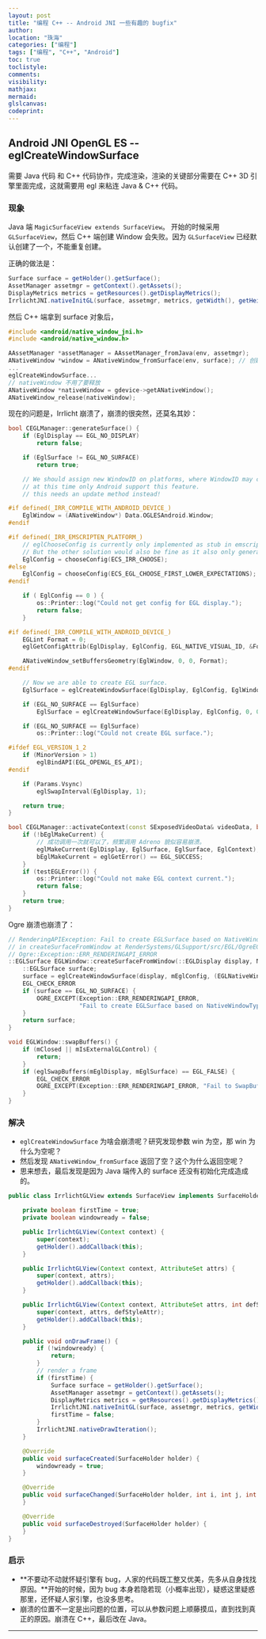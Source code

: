 ```yaml
---
layout: post
title: "编程 C++ -- Android JNI 一些有趣的 bugfix"
author:
location: "珠海"
categories: ["编程"]
tags: ["编程", "C++", "Android"]
toc: true
toclistyle:
comments:
visibility:
mathjax:
mermaid:
glslcanvas:
codeprint:
---
```



## Android JNI OpenGL ES -- eglCreateWindowSurface

需要 Java 代码 和 C++ 代码协作，完成渲染，渲染的关键部分需要在 C++ 3D 引擎里面完成，这就需要用 egl 来粘连 Java & C++ 代码。


### 现象

Java 端 `MagicSurfaceView extends SurfaceView`。
开始的时候采用 `GLSurfaceView`，然后 C++ 端创建 Window 会失败。因为 `GLSurfaceView` 已经默认创建了一个，不能重复创建。

正确的做法是：

```java
Surface surface = getHolder().getSurface();
AssetManager assetmgr = getContext().getAssets();
DisplayMetrics metrics = getResources().getDisplayMetrics();
IrrlichtJNI.nativeInitGL(surface, assetmgr, metrics, getWidth(), getHeight());
```

然后 C++ 端拿到 surface 对象后，

```cpp
#include <android/native_window_jni.h>
#include <android/native_window.h>

AAssetManager *assetManager = AAssetManager_fromJava(env, assetmgr);
ANativeWindow *window = ANativeWindow_fromSurface(env, surface); // 创建 window 对象
...
eglCreateWindowSurface...
// nativeWindow 不用了要释放
ANativeWindow *nativeWindow = gdevice->getANativeWindow();
ANativeWindow_release(nativeWindow);
```

现在的问题是，Irrlicht 崩溃了，崩溃的很突然，还莫名其妙：

```cpp
bool CEGLManager::generateSurface() {
    if (EglDisplay == EGL_NO_DISPLAY)
        return false;

    if (EglSurface != EGL_NO_SURFACE)
        return true;

    // We should assign new WindowID on platforms, where WindowID may change at runtime,
    // at this time only Android support this feature.
    // this needs an update method instead!

#if defined(_IRR_COMPILE_WITH_ANDROID_DEVICE_)
    EglWindow = (ANativeWindow*) Data.OGLESAndroid.Window;
#endif

#if defined(_IRR_EMSCRIPTEN_PLATFORM_)
    // eglChooseConfig is currently only implemented as stub in emscripten (version 1.37.22 at point of writing)
    // But the other solution would also be fine as it also only generates a single context so there is not much to choose from.
    EglConfig = chooseConfig(ECS_IRR_CHOOSE);
#else
    EglConfig = chooseConfig(ECS_EGL_CHOOSE_FIRST_LOWER_EXPECTATIONS);
#endif

    if ( EglConfig == 0 ) {
        os::Printer::log("Could not get config for EGL display.");
        return false;
    }

#if defined(_IRR_COMPILE_WITH_ANDROID_DEVICE_)
    EGLint Format = 0;
    eglGetConfigAttrib(EglDisplay, EglConfig, EGL_NATIVE_VISUAL_ID, &Format);

    ANativeWindow_setBuffersGeometry(EglWindow, 0, 0, Format);
#endif

    // Now we are able to create EGL surface.
    EglSurface = eglCreateWindowSurface(EglDisplay, EglConfig, EglWindow, 0);

    if (EGL_NO_SURFACE == EglSurface)
        EglSurface = eglCreateWindowSurface(EglDisplay, EglConfig, 0, 0);

    if (EGL_NO_SURFACE == EglSurface)
        os::Printer::log("Could not create EGL surface.");

#ifdef EGL_VERSION_1_2
    if (MinorVersion > 1)
        eglBindAPI(EGL_OPENGL_ES_API);
#endif

    if (Params.Vsync)
        eglSwapInterval(EglDisplay, 1);

    return true;
}

bool CEGLManager::activateContext(const SExposedVideoData& videoData, bool restorePrimaryOnZero) {
    if (!bEglMakeCurrent) {
        // 成功调用一次就可以了，频繁调用 Adreno 貌似容易崩溃。
        eglMakeCurrent(EglDisplay, EglSurface, EglSurface, EglContext);
        bEglMakeCurrent = eglGetError() == EGL_SUCCESS;
    }
    if (testEGLError()) {
        os::Printer::log("Could not make EGL context current.");
        return false;
    }
    return true;
}
```

Ogre 崩溃也崩溃了：

```cpp
// RenderingAPIException: Fail to create EGLSurface based on NativeWindowType
// in createSurfaceFromWindow at RenderSystems/GLSupport/src/EGL/OgreEGLWindow.cpp (line 217)
// Ogre::Exception::ERR_RENDERINGAPI_ERROR
::EGLSurface EGLWindow::createSurfaceFromWindow(::EGLDisplay display, NativeWindowType win) {
    ::EGLSurface surface;
    surface = eglCreateWindowSurface(display, mEglConfig, (EGLNativeWindowType) win, NULL);
    EGL_CHECK_ERROR
    if (surface == EGL_NO_SURFACE) {
        OGRE_EXCEPT(Exception::ERR_RENDERINGAPI_ERROR,
                    "Fail to create EGLSurface based on NativeWindowType");
    }
    return surface;
}

void EGLWindow::swapBuffers() {
    if (mClosed || mIsExternalGLControl) {
        return;
    }
    if (eglSwapBuffers(mEglDisplay, mEglSurface) == EGL_FALSE) {
        EGL_CHECK_ERROR
        OGRE_EXCEPT(Exception::ERR_RENDERINGAPI_ERROR, "Fail to SwapBuffers");
    }
}
```


### 解决

* `eglCreateWindowSurface` 为啥会崩溃呢？研究发现参数 win 为空，那 win 为什么为空呢？
* 然后发现 `ANativeWindow_fromSurface` 返回了空？这个为什么返回空呢？
* 思来想去，最后发现是因为 Java 端传入的 surface 还没有初始化完成造成的。

```java
public class IrrlichtGLView extends SurfaceView implements SurfaceHolder.Callback {

    private boolean firstTime = true;
    private boolean windowready = false;

    public IrrlichtGLView(Context context) {
        super(context);
        getHolder().addCallback(this);
    }

    public IrrlichtGLView(Context context, AttributeSet attrs) {
        super(context, attrs);
        getHolder().addCallback(this);
    }

    public IrrlichtGLView(Context context, AttributeSet attrs, int defStyleAttr) {
        super(context, attrs, defStyleAttr);
        getHolder().addCallback(this);
    }

    public void onDrawFrame() {
        if (!windowready) {
            return;
        }
        // render a frame
        if (firstTime) {
            Surface surface = getHolder().getSurface();
            AssetManager assetmgr = getContext().getAssets();
            DisplayMetrics metrics = getResources().getDisplayMetrics();
            IrrlichtJNI.nativeInitGL(surface, assetmgr, metrics, getWidth(), getHeight());
            firstTime = false;
        }
        IrrlichtJNI.nativeDrawIteration();
    }

    @Override
    public void surfaceCreated(SurfaceHolder holder) {
        windowready = true;
    }

    @Override
    public void surfaceChanged(SurfaceHolder holder, int i, int j, int k) {
    }

    @Override
    public void surfaceDestroyed(SurfaceHolder holder) {
    }
}
```


### 启示

* **不要动不动就怀疑引擎有 bug，人家的代码既工整又优美，先多从自身找找原因。**开始的时候，因为 bug 本身若隐若现（小概率出现），疑惑这里疑惑那里，还怀疑人家引擎，也没多思考。
* 崩溃的位置不一定是出问题的位置，可以从参数问题上顺藤摸瓜，直到找到真正的原因。崩溃在 C++，最后改在 Java。

<hr class='reviewline'/>
<p class='reviewtip'><script type='text/javascript' src='{% include relref.html url="/assets/reviewjs/blogs/2021-02-20-some-interesting-bugs.md.js" %}'></script></p>
